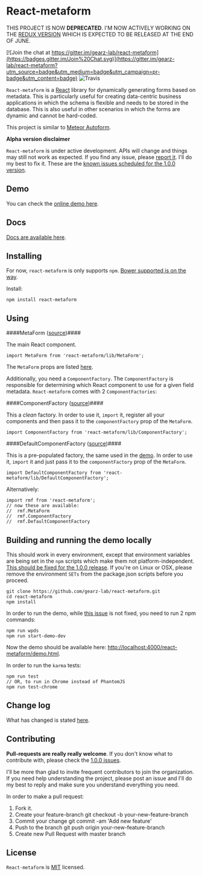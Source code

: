 React-metaform
===

THIS PROJECT IS NOW **DEPRECATED**. I'M NOW ACTIVELY WORKING ON THE [REDUX VERSION](https://github.com/gearz-lab/redux-autoform) WHICH IS EXPECTED TO BE RELEASED AT THE END OF JUNE.

[![Join the chat at https://gitter.im/gearz-lab/react-metaform](https://badges.gitter.im/Join%20Chat.svg)](https://gitter.im/gearz-lab/react-metaform?utm_source=badge&utm_medium=badge&utm_campaign=pr-badge&utm_content=badge)
![Travis](https://travis-ci.org/gearz-lab/react-metaform.svg)

`React-metaform` is a [React](https://facebook.github.io/react/) library for dynamically generating forms based on metadata.
This is particularly useful for creating data-centric business applications in which the schema is flexible and needs
to be stored in the database. This is also useful in other scenarios in which the forms are dynamic and cannot be hard-coded.
 
This project is similar to [Meteor Autoform](https://github.com/aldeed/meteor-autoform).

**Alpha version disclaimer**

`React-metaform` is under active development. APIs will change and things may still not work as expected. If you find
  any issue, please [report it](https://github.com/gearz-lab/react-metaform/issues). I'll do my best to fix it.
  These are the [known issues scheduled for the 1.0.0 version](https://github.com/gearz-lab/react-metaform/milestones/1.0.0).

Demo
---

You can check the [online demo here](http://gearz-lab.github.io/react-metaform/demo.html).

Docs
---

[Docs are available here](https://github.com/gearz-lab/react-metaform/blob/master/docs-md/Documentation.md).

Installing
---

For now, `react-metaform` is only supports `npm`. [Bower supported is on the way](https://github.com/gearz-lab/react-metaform/issues/4).

Install:

    npm install react-metaform

Using
---

####MetaForm ([source](https://github.com/gearz-lab/react-metaform/blob/master/src/MetaForm.js))####

The main React component.

    import MetaForm from 'react-metaform/lib/MetaForm';
    
The `MetaForm` props are listed [here](https://github.com/gearz-lab/react-metaform/blob/master/docs-md/Documentation.md#metaform).
    
Additionally, you need a `ComponentFactory`. The `ComponentFactory` is responsible for determining which React
component to use for a given field metadata. `React-metaform` comes with 2 `ComponentFactories`:

####ComponentFactory ([source](https://github.com/gearz-lab/react-metaform/blob/master/src/ComponentFactory.js))####

This a *clean* factory. In order to use it, `import` it, register all your components and then pass it to the `componentFactory`
prop of the `MetaForm`.

    import ComponentFactory from 'react-metaform/lib/ComponentFactory';
    
####DefaultComponentFactory ([source](https://github.com/gearz-lab/react-metaform/blob/master/src/DefaultComponentFactory.js))####

This is a pre-populated factory, the same used in the [demo](http://gearz-lab.github.io/react-metaform/demo.html).
In order to use it, `import` it and just pass it to the `componentFactory` prop of the `MetaForm`.

    import DefaultComponentFactory from 'react-metaform/lib/DefaultComponentFactory';
    
Alternatively:

    import rmf from 'react-metaform';
    // now these are available:
    //  rmf.MetaForm
    //  rmf.ComponentFactory
    //  rmf.DefaultComponentFactory
    
Building and running the demo locally
---

This should work in every environment, except that environment variables are being set in the `npm` scripts which 
make them not platform-independent. [This should be fixed for the 1.0.0 release](https://github.com/gearz-lab/react-metaform/issues/5).
If you're on Linux or OSX, please remove the environment `SETs` from the package.json scripts before you proceed.

    git clone https://github.com/gearz-lab/react-metaform.git
    cd react-metaform
    npm install
    
In order to run the demo, while [this issue](https://github.com/gearz-lab/react-metaform/issues/6) is not fixed, you need to run 2 npm commands:

    npm run wpds
    npm run start-demo-dev
    
Now the demo should be available here: [http://localhost:4000/react-metaform/demo.html](http://localhost:4000/react-metaform/demo.html).
    
In order to run the `karma` tests:

    npm run test
    // OR, to run in Chrome instead of PhantomJS
    npm run test-chrome
     
Change log
---

What has changed is stated [here](https://github.com/gearz-lab/react-metaform/blob/master/docs-md/ChangeLog.md).
   
Contributing
---

**Pull-requests are really really welcome**. If you don't know what to contribute with, please check the [1.0.0 issues](https://github.com/gearz-lab/react-metaform/milestones/1.0.0).
 
I'll be more than glad to invite frequent contributors to join the organization.
If you need help understanding the project, please post an issue and I'll do my best to reply and make sure you understand everything
you need.

In order to make a pull request:

 1. Fork it.
 2. Create your feature-branch git checkout -b your-new-feature-branch
 3. Commit your change git commit -am 'Add new feature'
 4. Push to the branch git push origin your-new-feature-branch
 5. Create new Pull Request with master branch

License
---
`React-metaform` is [MIT](https://github.com/gearz-lab/react-metaform/blob/master/LICENSE) licensed.


